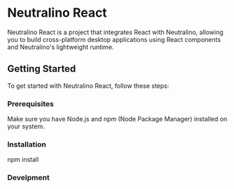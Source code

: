 # Neutralino React

Neutralino React is a project that integrates React with Neutralino, allowing you to build cross-platform desktop applications using React components and Neutralino's lightweight runtime.

## Getting Started

To get started with Neutralino React, follow these steps:

### Prerequisites

Make sure you have Node.js and npm (Node Package Manager) installed on your system.

### Installation

npm install

### Develpment
